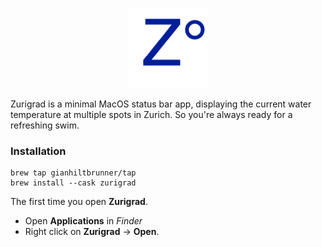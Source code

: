<p align="center"><img src="icon_128x128.png" width="128"></p>


Zurigrad is a minimal MacOS status bar app, displaying the current water temperature at multiple spots in Zurich. So you're always ready for a refreshing swim. 

### Installation 

```
brew tap gianhiltbrunner/tap
brew install --cask zurigrad
```

The first time you open **Zurigrad**.
  * Open **Applications** in *Finder*
  * Right click on **Zurigrad** -> **Open**.
